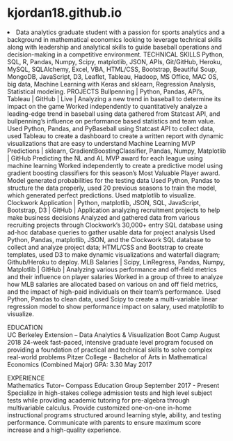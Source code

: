 # kjordan18.github.io

<li>
Data analytics graduate student with a passion for sports analytics and a background in mathematical economics looking to leverage technical skills along with leadership and analytical skills to guide baseball operations and decision-making in a competitive environment.
TECHNICAL SKILLS
Python, SQL, R, Pandas, Numpy, Scipy, matplotlib, JSON, APIs, Git/GitHub, Heroku, MySQL, SQLAlchemy, Excel, VBA, HTML/CSS, Bootstrap, Beautiful Soup, MongoDB, JavaScript, D3, Leaflet, Tableau, Hadoop, MS Office, MAC OS, big data, Machine Learning with Keras and sklearn, Regression Analysis, Statistical modeling.
PROJECTS	
Bullpenning | Python, Pandas, API’s, Tableau  | GitHub  |  Live  | 	               	          
Analyzing a new trend in baseball to determine its impact on the game
Worked independently to quantitatively analyze a leading-edge trend in baseball using data gathered from Statcast API, and bullpenning’s influence on performance based statistics and team value.
Used Python, Pandas, and PyBaseball using Statcast API to collect data, used Tableau to create a dashboard to create a written report with dynamic visualizations that are easy to understand
Machine Learning MVP Predictions  | sklearn, GradientBoostingClassifier, Pandas, Numpy, Matplotlib  |  GitHub  
Predicting the NL and AL MVP award for each league using machine learning
Worked independently to create a predictive model using gradient boosting classifiers for this season’s Most Valuable Player award. Model generated probabilities for the testing data
Used Python, Pandas to structure the data properly, used 20 previous seasons to train the model, which generated perfect predictions. Used matplotlib to visualize.
Clockwork Application | Python, matplotlib, JSON, SQL, JavaScript, Bootstrap, D3 | GitHub  |    	       Application analyzing recruitment projects to help make business decisions  
Analyzed and gathered data from various recruiting projects through Clockwork’s 30,000+ entry SQL database using ad-hoc database queries to gather usable data for project analysis
Used Python, Pandas, matplotlib, JSON, and the Clockwork SQL database to collect and analyze project data; HTML/CSS and Bootstrap to create templates, used D3 to make dynamic visualizations and waterfall diagram; Github/Heroku to deploy.
MLB Salaries  | Scipy, LinRegress, Pandas, Numpy, Matplotlib  |  GitHub  |  			                
Analyzing various performance and off-field metrics and their influence on player salaries
Worked in a group of three to analyze how MLB salaries are allocated based on various on and off field metrics, and the impact of high-paid individuals on their team’s performance.
Used Python, Pandas to clean data, used Scipy to create a multi-variable linear regression model to show performance impact on salary, used matplotlib to visualize.

EDUCATION	
UC Berkeley Extension – Data Analytics & Visualization Boot Camp		     		   August 2018
24-week fast-paced, intensive graduate level program focused on providing a foundation of practical and technical skills to solve complex real-world problems
Pitzer College - Bachelor of Arts in Mathematical Economics  (Combined Major)	GPA: 3.30        	        May 2017

EXPERIENCE	
Mathematics Tutor– Compass Education Group					     September 2017 - Present
Specialize in high-stakes college admission tests and high level subject tests while providing academic tutoring for pre-algebra through multivariable calculus.
Provide customized one-on-one in-home instructional programs structured around learning style, ability, and testing performance.
Communicate with parents to ensure maximum score increase and a high-quality experience.
</li>
